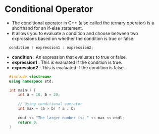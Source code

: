 # Conditional Operator
- The conditional operator in C++ (also called the ternary operator) is a shorthand for an if-else statement.
- It allows you to evaluate a condition and choose between two expressions based on whether the condition is true or false.

```cpp
  condition ? expression1 : expression2;
```

  - **condition** : An expression that evaluates to true or false.
  - **expression1** : This is evaluated if the condition is true.
  - **expression2** : This is evaluated if the condition is false.

```cpp
  #include <iostream>
  using namespace std;

  int main() {
      int a = 10, b = 20;
  
      // Using conditional operator
      int max = (a > b) ? a : b;
  
      cout << "The larger number is: " << max << endl;
      return 0;
  }
```
